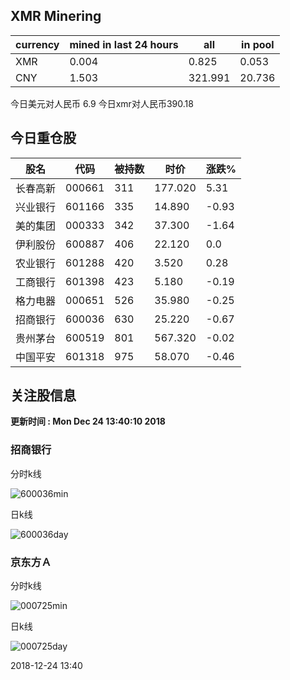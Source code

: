 ## XMR Minering

|currency|mined in last 24 hours|all|in pool|
|---|---|---|---|
|XMR|0.004|0.825|0.053|
|CNY|1.503|321.991|20.736|

今日美元对人民币 6.9	今日xmr对人民币390.18


## 今日重仓股 

|股名|代码|被持数|时价|涨跌%|
|---|---|---|---|---|
|长春高新|000661|311|177.020|5.31|
|兴业银行|601166|335|14.890|-0.93|
|美的集团|000333|342|37.300|-1.64|
|伊利股份|600887|406|22.120|0.0|
|农业银行|601288|420|3.520|0.28|
|工商银行|601398|423|5.180|-0.19|
|格力电器|000651|526|35.980|-0.25|
|招商银行|600036|630|25.220|-0.67|
|贵州茅台|600519|801|567.320|-0.02|
|中国平安|601318|975|58.070|-0.46|

## 关注股信息
**更新时间 : Mon Dec 24 13:40:10 2018**
### 招商银行 
分时k线

![600036min](http://image.sinajs.cn/newchart/min/n/sh600036.gif)

日k线

![600036day](http://image.sinajs.cn/newchart/daily/n/sh600036.gif)

### 京东方Ａ 
分时k线

![000725min](http://image.sinajs.cn/newchart/min/n/sz000725.gif)

日k线

![000725day](http://image.sinajs.cn/newchart/daily/n/sz000725.gif)

2018-12-24 13:40